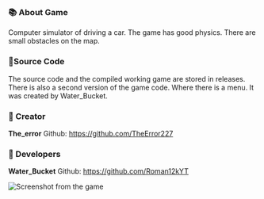 ### 📚 About Game
Computer simulator of driving a car. The game has good physics. There are small obstacles on the map.

### 📑Source Code 
The source code and the compiled working game are stored in releases. There is also a second version of the game code. Where there is a menu. It was created by Water_Bucket.

### 🌟 Creator
**The_error**  Github: https://github.com/TheError227

### 🔧 Developers
**Water_Bucket**  Github: https://github.com/Roman12kYT

![Screenshot from the game](CRS.png"Appearance")
